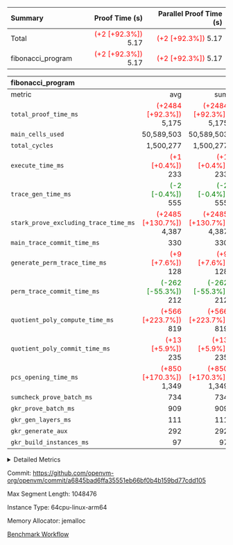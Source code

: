 | Summary | Proof Time (s) | Parallel Proof Time (s) |
|:---|---:|---:|
| Total | <span style='color: red'>(+2 [+92.3%])</span> 5.17 | <span style='color: red'>(+2 [+92.3%])</span> 5.17 |
| fibonacci_program | <span style='color: red'>(+2 [+92.3%])</span> 5.17 | <span style='color: red'>(+2 [+92.3%])</span> 5.17 |


| fibonacci_program |||||
|:---|---:|---:|---:|---:|
|metric|avg|sum|max|min|
| `total_proof_time_ms ` | <span style='color: red'>(+2484 [+92.3%])</span> 5,175 | <span style='color: red'>(+2484 [+92.3%])</span> 5,175 | <span style='color: red'>(+2484 [+92.3%])</span> 5,175 | <span style='color: red'>(+2484 [+92.3%])</span> 5,175 |
| `main_cells_used     ` |  50,589,503 |  50,589,503 |  50,589,503 |  50,589,503 |
| `total_cycles        ` |  1,500,277 |  1,500,277 |  1,500,277 |  1,500,277 |
| `execute_time_ms     ` | <span style='color: red'>(+1 [+0.4%])</span> 233 | <span style='color: red'>(+1 [+0.4%])</span> 233 | <span style='color: red'>(+1 [+0.4%])</span> 233 | <span style='color: red'>(+1 [+0.4%])</span> 233 |
| `trace_gen_time_ms   ` | <span style='color: green'>(-2 [-0.4%])</span> 555 | <span style='color: green'>(-2 [-0.4%])</span> 555 | <span style='color: green'>(-2 [-0.4%])</span> 555 | <span style='color: green'>(-2 [-0.4%])</span> 555 |
| `stark_prove_excluding_trace_time_ms` | <span style='color: red'>(+2485 [+130.7%])</span> 4,387 | <span style='color: red'>(+2485 [+130.7%])</span> 4,387 | <span style='color: red'>(+2485 [+130.7%])</span> 4,387 | <span style='color: red'>(+2485 [+130.7%])</span> 4,387 |
| `main_trace_commit_time_ms` |  330 |  330 |  330 |  330 |
| `generate_perm_trace_time_ms` | <span style='color: red'>(+9 [+7.6%])</span> 128 | <span style='color: red'>(+9 [+7.6%])</span> 128 | <span style='color: red'>(+9 [+7.6%])</span> 128 | <span style='color: red'>(+9 [+7.6%])</span> 128 |
| `perm_trace_commit_time_ms` | <span style='color: green'>(-262 [-55.3%])</span> 212 | <span style='color: green'>(-262 [-55.3%])</span> 212 | <span style='color: green'>(-262 [-55.3%])</span> 212 | <span style='color: green'>(-262 [-55.3%])</span> 212 |
| `quotient_poly_compute_time_ms` | <span style='color: red'>(+566 [+223.7%])</span> 819 | <span style='color: red'>(+566 [+223.7%])</span> 819 | <span style='color: red'>(+566 [+223.7%])</span> 819 | <span style='color: red'>(+566 [+223.7%])</span> 819 |
| `quotient_poly_commit_time_ms` | <span style='color: red'>(+13 [+5.9%])</span> 235 | <span style='color: red'>(+13 [+5.9%])</span> 235 | <span style='color: red'>(+13 [+5.9%])</span> 235 | <span style='color: red'>(+13 [+5.9%])</span> 235 |
| `pcs_opening_time_ms ` | <span style='color: red'>(+850 [+170.3%])</span> 1,349 | <span style='color: red'>(+850 [+170.3%])</span> 1,349 | <span style='color: red'>(+850 [+170.3%])</span> 1,349 | <span style='color: red'>(+850 [+170.3%])</span> 1,349 |
| `sumcheck_prove_batch_ms` |  734 |  734 |  734 |  734 |
| `gkr_prove_batch_ms  ` |  909 |  909 |  909 |  909 |
| `gkr_gen_layers_ms   ` |  111 |  111 |  111 |  111 |
| `gkr_generate_aux    ` |  292 |  292 |  292 |  292 |
| `gkr_build_instances_ms` |  97 |  97 |  97 |  97 |



<details>
<summary>Detailed Metrics</summary>

| group | num_segments | keygen_time_ms | commit_exe_time_ms |
| --- | --- | --- | --- |
| fibonacci_program | 1 | 246 | 5 | 

| group | air_name | quotient_deg | interactions | constraints |
| --- | --- | --- | --- | --- |
| fibonacci_program | AccessAdapterAir<16> | 2 | 5 | 10 | 
| fibonacci_program | AccessAdapterAir<2> | 2 | 5 | 10 | 
| fibonacci_program | AccessAdapterAir<32> | 2 | 5 | 10 | 
| fibonacci_program | AccessAdapterAir<4> | 2 | 5 | 10 | 
| fibonacci_program | AccessAdapterAir<8> | 2 | 5 | 10 | 
| fibonacci_program | BitwiseOperationLookupAir<8> | 2 | 2 | 4 | 
| fibonacci_program | MemoryMerkleAir<8> | 2 | 4 | 37 | 
| fibonacci_program | PersistentBoundaryAir<8> | 2 | 3 | 6 | 
| fibonacci_program | PhantomAir | 2 | 3 | 4 | 
| fibonacci_program | Poseidon2PeripheryAir<BabyBearParameters>, 1> | 2 | 1 | 286 | 
| fibonacci_program | ProgramAir | 2 | 1 | 4 | 
| fibonacci_program | RangeTupleCheckerAir<2> | 2 | 1 | 4 | 
| fibonacci_program | Rv32HintStoreAir | 2 | 18 | 19 | 
| fibonacci_program | VariableRangeCheckerAir | 2 | 1 | 4 | 
| fibonacci_program | VmAirWrapper<Rv32BaseAluAdapterAir, BaseAluCoreAir<4, 8> | 2 | 20 | 26 | 
| fibonacci_program | VmAirWrapper<Rv32BaseAluAdapterAir, LessThanCoreAir<4, 8> | 2 | 18 | 32 | 
| fibonacci_program | VmAirWrapper<Rv32BaseAluAdapterAir, ShiftCoreAir<4, 8> | 2 | 24 | 80 | 
| fibonacci_program | VmAirWrapper<Rv32BranchAdapterAir, BranchEqualCoreAir<4> | 2 | 11 | 15 | 
| fibonacci_program | VmAirWrapper<Rv32BranchAdapterAir, BranchLessThanCoreAir<4, 8> | 2 | 13 | 29 | 
| fibonacci_program | VmAirWrapper<Rv32CondRdWriteAdapterAir, Rv32JalLuiCoreAir> | 2 | 10 | 13 | 
| fibonacci_program | VmAirWrapper<Rv32JalrAdapterAir, Rv32JalrCoreAir> | 2 | 16 | 13 | 
| fibonacci_program | VmAirWrapper<Rv32LoadStoreAdapterAir, LoadSignExtendCoreAir<4, 8> | 2 | 18 | 22 | 
| fibonacci_program | VmAirWrapper<Rv32LoadStoreAdapterAir, LoadStoreCoreAir<4> | 2 | 17 | 29 | 
| fibonacci_program | VmAirWrapper<Rv32MultAdapterAir, DivRemCoreAir<4, 8> | 2 | 25 | 68 | 
| fibonacci_program | VmAirWrapper<Rv32MultAdapterAir, MulHCoreAir<4, 8> | 2 | 24 | 15 | 
| fibonacci_program | VmAirWrapper<Rv32MultAdapterAir, MultiplicationCoreAir<4, 8> | 2 | 19 | 8 | 
| fibonacci_program | VmAirWrapper<Rv32RdWriteAdapterAir, Rv32AuipcCoreAir> | 2 | 12 | 9 | 
| fibonacci_program | VmConnectorAir | 2 | 5 | 9 | 

| group | air_name | segment | rows | prep_cols | perm_cols | main_cols | cells |
| --- | --- | --- | --- | --- | --- | --- | --- |
| fibonacci_program | AccessAdapterAir<8> | 0 | 128 |  | 12 | 17 | 3,712 | 
| fibonacci_program | BitwiseOperationLookupAir<8> | 0 | 65,536 | 3 | 12 | 2 | 917,504 | 
| fibonacci_program | MemoryMerkleAir<8> | 0 | 512 |  | 12 | 32 | 22,528 | 
| fibonacci_program | PersistentBoundaryAir<8> | 0 | 128 |  | 12 | 20 | 4,096 | 
| fibonacci_program | PhantomAir | 0 | 1 |  | 12 | 6 | 18 | 
| fibonacci_program | Poseidon2PeripheryAir<BabyBearParameters>, 1> | 0 | 256 |  | 12 | 300 | 79,872 | 
| fibonacci_program | ProgramAir | 0 | 8,192 |  | 12 | 10 | 180,224 | 
| fibonacci_program | RangeTupleCheckerAir<2> | 0 | 524,288 | 2 | 12 | 1 | 6,815,744 | 
| fibonacci_program | Rv32HintStoreAir | 0 | 4 |  | 12 | 32 | 176 | 
| fibonacci_program | VariableRangeCheckerAir | 0 | 262,144 | 2 | 12 | 1 | 3,407,872 | 
| fibonacci_program | VmAirWrapper<Rv32BaseAluAdapterAir, BaseAluCoreAir<4, 8> | 0 | 1,048,576 |  | 12 | 36 | 50,331,648 | 
| fibonacci_program | VmAirWrapper<Rv32BaseAluAdapterAir, LessThanCoreAir<4, 8> | 0 | 524,288 |  | 12 | 37 | 25,690,112 | 
| fibonacci_program | VmAirWrapper<Rv32BranchAdapterAir, BranchEqualCoreAir<4> | 0 | 262,144 |  | 12 | 26 | 9,961,472 | 
| fibonacci_program | VmAirWrapper<Rv32BranchAdapterAir, BranchLessThanCoreAir<4, 8> | 0 | 8 |  | 12 | 32 | 352 | 
| fibonacci_program | VmAirWrapper<Rv32CondRdWriteAdapterAir, Rv32JalLuiCoreAir> | 0 | 131,072 |  | 12 | 18 | 3,932,160 | 
| fibonacci_program | VmAirWrapper<Rv32JalrAdapterAir, Rv32JalrCoreAir> | 0 | 32 |  | 12 | 28 | 1,280 | 
| fibonacci_program | VmAirWrapper<Rv32LoadStoreAdapterAir, LoadStoreCoreAir<4> | 0 | 128 |  | 12 | 41 | 6,784 | 
| fibonacci_program | VmAirWrapper<Rv32RdWriteAdapterAir, Rv32AuipcCoreAir> | 0 | 16 |  | 12 | 20 | 512 | 
| fibonacci_program | VmConnectorAir | 0 | 2 | 1 | 12 | 5 | 34 | 

| group | segment | trace_gen_time_ms | total_proof_time_ms | total_cycles | total_cells | sumcheck_prove_batch_ms | stark_prove_excluding_trace_time_ms | quotient_poly_compute_time_ms | quotient_poly_commit_time_ms | perm_trace_commit_time_ms | pcs_opening_time_ms | main_trace_commit_time_ms | main_cells_used | gkr_prove_batch_ms | gkr_generate_aux | gkr_gen_layers_ms | gkr_build_instances_ms | generate_perm_trace_time_ms | execute_time_ms | build_gkr_input_layer_ms |
| --- | --- | --- | --- | --- | --- | --- | --- | --- | --- | --- | --- | --- | --- | --- | --- | --- | --- | --- | --- | --- |
| fibonacci_program | 0 | 555 | 5,175 | 1,500,277 | 101,356,100 | 734 | 4,387 | 819 | 235 | 212 | 1,349 | 330 | 50,589,503 | 909 | 292 | 111 | 97 | 128 | 233 | 138 | 

| group | segment | trace_height_constraint | weighted_sum | threshold |
| --- | --- | --- | --- | --- |
| fibonacci_program | 0 | 0 | 3,932,542 | 2,013,265,921 | 
| fibonacci_program | 0 | 1 | 10,749,400 | 2,013,265,921 | 
| fibonacci_program | 0 | 2 | 1,966,271 | 2,013,265,921 | 
| fibonacci_program | 0 | 3 | 10,749,532 | 2,013,265,921 | 
| fibonacci_program | 0 | 4 | 1,664 | 2,013,265,921 | 
| fibonacci_program | 0 | 5 | 640 | 2,013,265,921 | 
| fibonacci_program | 0 | 6 | 7,209,100 | 2,013,265,921 | 
| fibonacci_program | 0 | 7 |  | 2,013,265,921 | 
| fibonacci_program | 0 | 8 | 35,535,101 | 2,013,265,921 | 

</details>


Commit: https://github.com/openvm-org/openvm/commit/a6845bad6ffa35551eb66bf0b4b159bd77cdd105

Max Segment Length: 1048476

Instance Type: 64cpu-linux-arm64

Memory Allocator: jemalloc

[Benchmark Workflow](https://github.com/openvm-org/openvm/actions/runs/14449987733)
